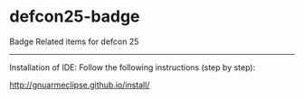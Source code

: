 # defcon25-badge
Badge Related items for defcon 25


-----
Installation of IDE:
Follow the following instructions (step by step):  

http://gnuarmeclipse.github.io/install/


